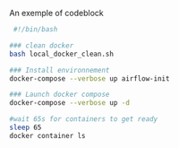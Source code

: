 An exemple of codeblock 

```bash title="install..." linenums="1" hl_lines="13"
 #!/bin/bash

### clean docker
bash local_docker_clean.sh

### Install environnement
docker-compose --verbose up airflow-init

### Launch docker compose
docker-compose --verbose up -d

#wait 65s for containers to get ready
sleep 65
docker container ls

```